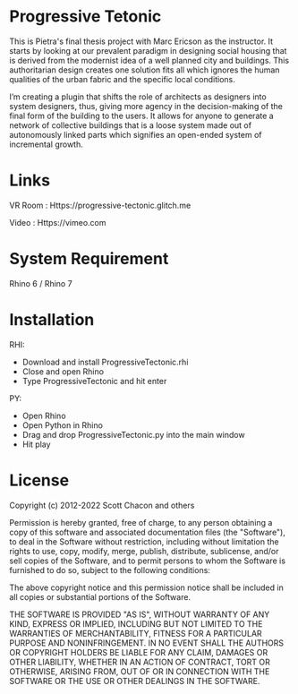 # Progressive Tetonic


This is Pietra's final thesis project with Marc Ericson as the instructor. It starts by looking at our prevalent paradigm in designing social housing that is derived from the modernist idea of a well planned city and buildings. This authoritarian design creates one solution fits all which ignores the human qualities of the urban fabric and the specific local conditions.

I’m creating a  plugin that shifts the role of architects as designers into system designers, thus, giving more agency in the decision-making of the final form of the building to the users. It allows for anyone to generate a network of collective buildings that is a loose system made out of autonomously linked parts which signifies an open-ended system of incremental growth. 

# Links 

VR Room : Https://progressive-tectonic.glitch.me

Video : Https://vimeo.com


# System Requirement

Rhino 6 / Rhino 7

# Installation

RHI: 
- Download and install ProgressiveTectonic.rhi
- Close and open Rhino
- Type ProgressiveTectonic and hit enter

PY:
- Open Rhino
- Open Python in Rhino
- Drag and drop ProgressiveTectonic.py into the main window
- Hit play

# License

Copyright (c) 2012-2022 Scott Chacon and others

Permission is hereby granted, free of charge, to any person obtaining
a copy of this software and associated documentation files (the
"Software"), to deal in the Software without restriction, including
without limitation the rights to use, copy, modify, merge, publish,
distribute, sublicense, and/or sell copies of the Software, and to
permit persons to whom the Software is furnished to do so, subject to
the following conditions:

The above copyright notice and this permission notice shall be
included in all copies or substantial portions of the Software.

THE SOFTWARE IS PROVIDED "AS IS", WITHOUT WARRANTY OF ANY KIND,
EXPRESS OR IMPLIED, INCLUDING BUT NOT LIMITED TO THE WARRANTIES OF
MERCHANTABILITY, FITNESS FOR A PARTICULAR PURPOSE AND
NONINFRINGEMENT. IN NO EVENT SHALL THE AUTHORS OR COPYRIGHT HOLDERS BE
LIABLE FOR ANY CLAIM, DAMAGES OR OTHER LIABILITY, WHETHER IN AN ACTION
OF CONTRACT, TORT OR OTHERWISE, ARISING FROM, OUT OF OR IN CONNECTION
WITH THE SOFTWARE OR THE USE OR OTHER DEALINGS IN THE SOFTWARE.
